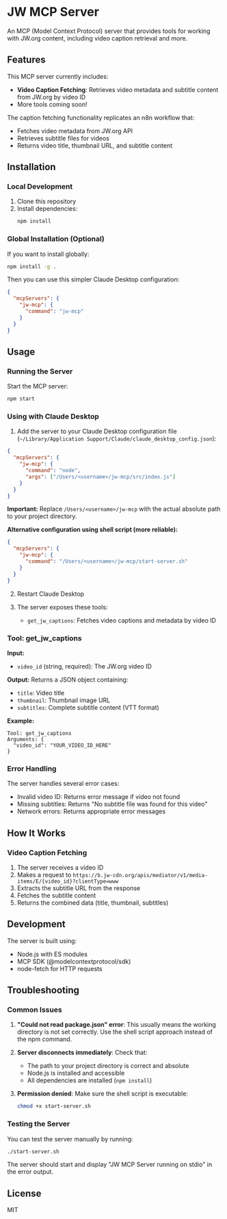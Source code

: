 # JW MCP Server

An MCP (Model Context Protocol) server that provides tools for working with JW.org content, including video caption retrieval and more.

## Features

This MCP server currently includes:
- **Video Caption Fetching**: Retrieves video metadata and subtitle content from JW.org by video ID
- More tools coming soon!

The caption fetching functionality replicates an n8n workflow that:
- Fetches video metadata from JW.org API
- Retrieves subtitle files for videos
- Returns video title, thumbnail URL, and subtitle content

## Installation

### Local Development
1. Clone this repository
2. Install dependencies:
   ```bash
   npm install
   ```

### Global Installation (Optional)
If you want to install globally:
```bash
npm install -g .
```

Then you can use this simpler Claude Desktop configuration:
```json
{
  "mcpServers": {
    "jw-mcp": {
      "command": "jw-mcp"
    }
  }
}
```

## Usage

### Running the Server

Start the MCP server:
```bash
npm start
```

### Using with Claude Desktop

1. Add the server to your Claude Desktop configuration file (`~/Library/Application Support/Claude/claude_desktop_config.json`):

```json
{
  "mcpServers": {
    "jw-mcp": {
      "command": "node",
      "args": ["/Users/<username>/jw-mcp/src/index.js"]
    }
  }
}
```

**Important:** Replace `/Users/<username>/jw-mcp` with the actual absolute path to your project directory.

**Alternative configuration using shell script (more reliable):**
```json
{
  "mcpServers": {
    "jw-mcp": {
      "command": "/Users/<username>/jw-mcp/start-server.sh"
    }
  }
}
```

2. Restart Claude Desktop

3. The server exposes these tools:
   - `get_jw_captions`: Fetches video captions and metadata by video ID

### Tool: get_jw_captions

**Input:**
- `video_id` (string, required): The JW.org video ID

**Output:**
Returns a JSON object containing:
- `title`: Video title
- `thumbnail`: Thumbnail image URL
- `subtitles`: Complete subtitle content (VTT format)

**Example:**
```
Tool: get_jw_captions
Arguments: {
  "video_id": "YOUR_VIDEO_ID_HERE"
}
```

### Error Handling

The server handles several error cases:
- Invalid video ID: Returns error message if video not found
- Missing subtitles: Returns "No subtitle file was found for this video"
- Network errors: Returns appropriate error messages

## How It Works

### Video Caption Fetching

1. The server receives a video ID
2. Makes a request to `https://b.jw-cdn.org/apis/mediator/v1/media-items/E/{video_id}?clientType=www`
3. Extracts the subtitle URL from the response
4. Fetches the subtitle content
5. Returns the combined data (title, thumbnail, subtitles)

## Development

The server is built using:
- Node.js with ES modules
- MCP SDK (@modelcontextprotocol/sdk)
- node-fetch for HTTP requests

## Troubleshooting

### Common Issues

1. **"Could not read package.json" error**: This usually means the working directory is not set correctly. Use the shell script approach instead of the npm command.

2. **Server disconnects immediately**: Check that:
   - The path to your project directory is correct and absolute
   - Node.js is installed and accessible
   - All dependencies are installed (`npm install`)

3. **Permission denied**: Make sure the shell script is executable:
   ```bash
   chmod +x start-server.sh
   ```

### Testing the Server

You can test the server manually by running:
```bash
./start-server.sh
```

The server should start and display "JW MCP Server running on stdio" in the error output.

## License

MIT 